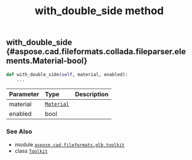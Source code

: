 ﻿---
title: with_double_side method
second_title: Aspose.CAD for Python via .NET API References
description: 
type: docs
weight: 200
url: /python-net/aspose.cad.fileformats.glb.toolkit/toolkit/with_double_side/
is_root: false
---

## with_double_side {#aspose.cad.fileformats.collada.fileparser.elements.Material-bool}





```python
def with_double_side(self, material, enabled):
    ...
```


| Parameter | Type | Description |
| :- | :- | :- |
| material | [`Material`](/cad/python-net/aspose.cad.fileformats.collada.fileparser.elements/material) |  |
| enabled | bool |  |



### See Also
* module [`aspose.cad.fileformats.glb.toolkit`](../../)
* class [`Toolkit`](/cad/python-net/aspose.cad.fileformats.glb.toolkit/toolkit)
